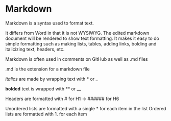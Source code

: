 # Markdown

Markdown is a syntax used to format text.

It differs from Word in that it is not WYSIWYG. The edited markdown document will be rendered to show text formatting.
It makes it easy to do simple formatting such as making lists, tables, adding links, bolding and italicizing text, headers, etc.

Markdown is often used in comments on GitHub as well as .md files

.md is the extension for a markdown file

*italics* are made by wrapping text with * or _

**bolded** text is wrapped with ** or __

Headers are formatted with # for H1 -> ###### for H6

Unordered lists are formatted with a single * for each item in the list
Ordered lists are formatted with 1. for each item
